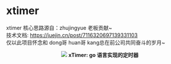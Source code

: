 # xtimer
xtimer 核心思路源自：zhujingyue 老板贡献~<br>
技术文档: https://juejin.cn/post/7116320697139331103<br>
仅以此项目怀念和 dong哥 huan哥 kang总在前公司共同奋斗的岁月~


<p align="center">
<img src="https://github.com/xiaoxuxiansheng/xtimer/blob/main/common/img/xtimer.png" />
<b>xTimer: go 语言实现的定时器</b>
<br/><br/>
</p>
